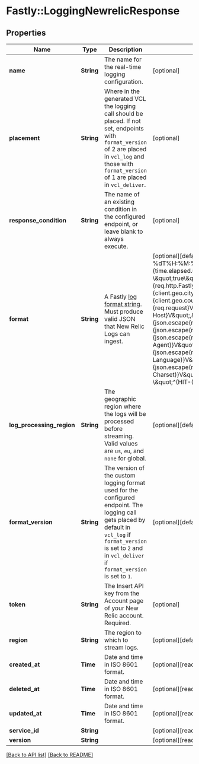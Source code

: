 # Fastly::LoggingNewrelicResponse

## Properties

| Name | Type | Description | Notes |
| ---- | ---- | ----------- | ----- |
| **name** | **String** | The name for the real-time logging configuration. | [optional] |
| **placement** | **String** | Where in the generated VCL the logging call should be placed. If not set, endpoints with `format_version` of 2 are placed in `vcl_log` and those with `format_version` of 1 are placed in `vcl_deliver`.  | [optional] |
| **response_condition** | **String** | The name of an existing condition in the configured endpoint, or leave blank to always execute. | [optional] |
| **format** | **String** | A Fastly [log format string](https://www.fastly.com/documentation/guides/integrations/streaming-logs/custom-log-formats/). Must produce valid JSON that New Relic Logs can ingest. | [optional][default to &#39;{\&quot;timestamp\&quot;:\&quot;%{begin:%Y-%m-%dT%H:%M:%S}t\&quot;,\&quot;time_elapsed\&quot;:\&quot;%{time.elapsed.usec}V\&quot;,\&quot;is_tls\&quot;:\&quot;%{if(req.is_ssl, \\\&quot;true\\\&quot;, \\\&quot;false\\\&quot;)}V\&quot;,\&quot;client_ip\&quot;:\&quot;%{req.http.Fastly-Client-IP}V\&quot;,\&quot;geo_city\&quot;:\&quot;%{client.geo.city}V\&quot;,\&quot;geo_country_code\&quot;:\&quot;%{client.geo.country_code}V\&quot;,\&quot;request\&quot;:\&quot;%{req.request}V\&quot;,\&quot;host\&quot;:\&quot;%{req.http.Fastly-Orig-Host}V\&quot;,\&quot;url\&quot;:\&quot;%{json.escape(req.url)}V\&quot;,\&quot;request_referer\&quot;:\&quot;%{json.escape(req.http.Referer)}V\&quot;,\&quot;request_user_agent\&quot;:\&quot;%{json.escape(req.http.User-Agent)}V\&quot;,\&quot;request_accept_language\&quot;:\&quot;%{json.escape(req.http.Accept-Language)}V\&quot;,\&quot;request_accept_charset\&quot;:\&quot;%{json.escape(req.http.Accept-Charset)}V\&quot;,\&quot;cache_status\&quot;:\&quot;%{regsub(fastly_info.state, \\\&quot;^(HIT-(SYNTH)|(HITPASS|HIT|MISS|PASS|ERROR|PIPE)).*\\\&quot;, \\\&quot;\\\\2\\\\3\\\&quot;) }V\&quot;}&#39;] |
| **log_processing_region** | **String** | The geographic region where the logs will be processed before streaming. Valid values are `us`, `eu`, and `none` for global. | [optional][default to &#39;none&#39;] |
| **format_version** | **String** | The version of the custom logging format used for the configured endpoint. The logging call gets placed by default in `vcl_log` if `format_version` is set to `2` and in `vcl_deliver` if `format_version` is set to `1`.  | [optional][default to &#39;2&#39;] |
| **token** | **String** | The Insert API key from the Account page of your New Relic account. Required. | [optional] |
| **region** | **String** | The region to which to stream logs. | [optional][default to &#39;US&#39;] |
| **created_at** | **Time** | Date and time in ISO 8601 format. | [optional][readonly] |
| **deleted_at** | **Time** | Date and time in ISO 8601 format. | [optional][readonly] |
| **updated_at** | **Time** | Date and time in ISO 8601 format. | [optional][readonly] |
| **service_id** | **String** |  | [optional][readonly] |
| **version** | **String** |  | [optional][readonly] |

[[Back to API list]](../../README.md#endpoints) [[Back to README]](../../README.md)

